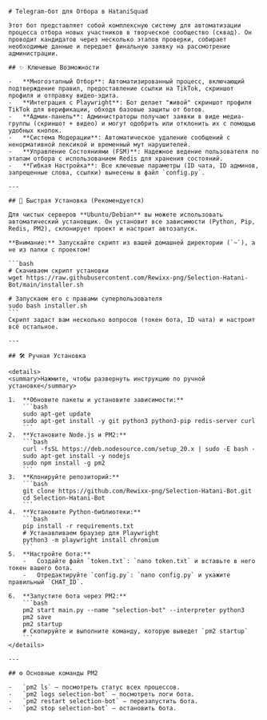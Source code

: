     # Telegram-бот для Отбора в HataniSquad

    Этот бот представляет собой комплексную систему для автоматизации процесса отбора новых участников в творческое сообщество (сквад). Он проводит кандидатов через несколько этапов проверки, собирает необходимые данные и передает финальную заявку на рассмотрение администрации.

    ## ✨ Ключевые Возможности

    -   **Многоэтапный Отбор**: Автоматизированный процесс, включающий подтверждение правил, предоставление ссылки на TikTok, скриншот профиля и отправку видео-эдита.
    -   **Интеграция с Playwright**: Бот делает "живой" скриншот профиля TikTok для верификации, обходя базовые защиты от ботов.
    -   **Админ-панель**: Администраторы получают заявки в виде медиа-группы (скриншот + видео) и могут одобрить или отклонить их с помощью удобных кнопок.
    -   **Система Модерации**: Автоматическое удаление сообщений с ненормативной лексикой и временный мут нарушителей.
    -   **Управление Состояниями (FSM)**: Надежное ведение пользователя по этапам отбора с использованием Redis для хранения состояний.
    -   **Гибкая Настройка**: Все ключевые параметры (ID чата, ID админов, запрещенные слова, ссылки) вынесены в файл `config.py`.

    ---

    ## 🚀 Быстрая Установка (Рекомендуется)

    Для чистых серверов **Ubuntu/Debian** вы можете использовать автоматический установщик. Он установит все зависимости (Python, Pip, Redis, PM2), склонирует проект и настроит автозапуск.

    **Внимание:** Запускайте скрипт из вашей домашней директории (`~`), а не из папки с проектом!

    ```bash
    # Скачиваем скрипт установки
    wget https://raw.githubusercontent.com/Rewixx-png/Selection-Hatani-Bot/main/installer.sh

    # Запускаем его с правами суперпользователя
    sudo bash installer.sh
    ```
    Скрипт задаст вам несколько вопросов (токен бота, ID чата) и настроит всё остальное.

    ---

    ## 🛠️ Ручная Установка

    <details>
    <summary>Нажмите, чтобы развернуть инструкцию по ручной установке</summary>

    1.  **Обновите пакеты и установите зависимости:**
        ```bash
        sudo apt-get update
        sudo apt-get install -y git python3 python3-pip redis-server curl
        ```
    2.  **Установите Node.js и PM2:**
        ```bash
        curl -fsSL https://deb.nodesource.com/setup_20.x | sudo -E bash -
        sudo apt-get install -y nodejs
        sudo npm install -g pm2
        ```
    3.  **Клонируйте репозиторий:**
        ```bash
        git clone https://github.com/Rewixx-png/Selection-Hatani-Bot.git
        cd Selection-Hatani-Bot
        ```
    4.  **Установите Python-библиотеки:**
        ```bash
        pip install -r requirements.txt
        # Устанавливаем браузер для Playwright
        python3 -m playwright install chromium
        ```
    5.  **Настройте бота:**
        -   Создайте файл `token.txt`: `nano token.txt` и вставьте в него токен вашего бота.
        -   Отредактируйте `config.py`: `nano config.py` и укажите правильный `CHAT_ID`.

    6.  **Запустите бота через PM2:**
        ```bash
        pm2 start main.py --name "selection-bot" --interpreter python3
        pm2 save
        pm2 startup 
        # Скопируйте и выполните команду, которую выведет `pm2 startup`
        ```
    </details>

    ---

    ## ⚙️ Основные команды PM2

    -   `pm2 ls` — посмотреть статус всех процессов.
    -   `pm2 logs selection-bot` — посмотреть логи бота.
    -   `pm2 restart selection-bot` — перезапустить бота.
    -   `pm2 stop selection-bot` — остановить бота.